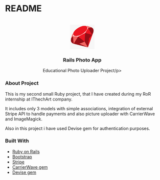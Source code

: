 # README

<div id="top"></div>
<br />
<div align="center">
  <a href="https://github.com/igorslepenkov/rails-alpha-blog">
    <img src="./images.png" alt="Logo" width="80" height="80">
  </a>

  <h3 align="center">Rails Photo App</h3>

  <p align="center">Educational Photo Uploader Project/p>
</div>

### About Project

This is my second small Ruby project, that I have created during my RoR internship at IThechArt company.

It includes only 3 models with simple associations, integration of external Stripe API to handle payments and also picture uploader with CarrierWave and ImageMagick.

Also in this project i have used Devise gem for authentication purposes.

### Built With

- [Ruby on Rails](https://rubyonrails.org/)
- [Bootstrap](https://getbootstrap.com/docs/5.0/getting-started/introduction/)
- [Stripe](https://stripe.com/)
- [CarrierWave gem](https://github.com/carrierwaveuploader/carrierwave)
- [Devise gem](https://github.com/heartcombo/devise)
